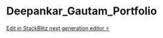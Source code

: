 # Deepankar_Gautam_Portfolio

[Edit in StackBlitz next generation editor ⚡️](https://stackblitz.com/~/github.com/deepankargautam/Deepankar_Gautam_Portfolio)